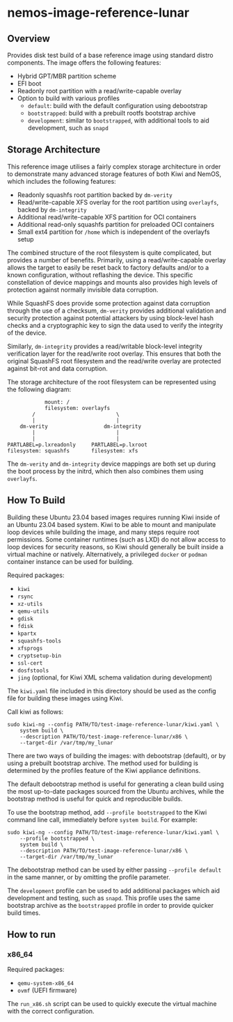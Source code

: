 # nemos-image-reference-lunar

## Overview

Provides disk test build of a base reference image using standard
distro components. The image offers the following features:

* Hybrid GPT/MBR partition scheme
* EFI boot
* Readonly root partition with a read/write-capable overlay
* Option to build with various profiles
  * `default`: build with the default configuration using debootstrap
  * `bootstrapped`: build with a prebuilt rootfs bootstrap archive
  * `development`: similar to `bootstrapped`, with additional tools to aid
    development, such as `snapd`

## Storage Architecture

This reference image utilises a fairly complex storage architecture in order to
demonstrate many advanced storage features of both Kiwi and NemOS, which
includes the following features:

* Readonly squashfs root partition backed by `dm-verity`
* Read/write-capable XFS overlay for the root partition using `overlayfs`,
  backed by `dm-integrity`
* Additional read/write-capable XFS partition for OCI containers
* Additional read-only squashfs partition for preloaded OCI containers
* Small ext4 partition for `/home` which is independent of the overlayfs setup

The combined structure of the root filesystem is quite complicated, but
provides a number of benefits. Primarily, using a read/write-capable overlay
allows the target to easily be reset back to factory defaults and/or to a known
configuration, without reflashing the device. This specific constellation of
device mappings and mounts also provides high levels of protection against
normally invisible data corruption.

While SquashFS does provide some protection against data corruption through the
use of a checksum, `dm-verity` provides additional validation and security
protection against potential attackers by using block-level hash checks and a
cryptographic key to sign the data used to verify the integrity of the device.

Similarly, `dm-integrity` provides a read/writable block-level integrity
verification layer for the read/write root overlay. This ensures that both the
original SquashFS root filesystem and the read/write overlay are protected
against bit-rot and data corruption.

The storage architecture of the root filesystem can be represented using the
following diagram:

```
            mount: /
            filesystem: overlayfs
        /                          \
        |                          |
    dm-verity                  dm-integrity
        |                          |
        |                          |
PARTLABEL=p.lxreadonly     PARTLABEL=p.lxroot
filesystem: squashfs       filesystem: xfs
```

The `dm-verity` and `dm-integrity` device mappings are both set up during the
boot process by the initrd, which then also combines them using `overlayfs`.

## How To Build

Building these Ubuntu 23.04 based images requires running Kiwi inside of an
Ubuntu 23.04 based system. Kiwi to be able to mount and manipulate loop devices
while building the image, and many steps require root permissions. Some
container runtimes (such as LXD) do not allow access to loop devices for
security reasons, so Kiwi should generally be built inside a virtual machine or
natively. Alternatively, a privileged `docker` or `podman` container instance
can be used for building.

Required packages:

* `kiwi`
* `rsync`
* `xz-utils`
* `qemu-utils`
* `gdisk`
* `fdisk`
* `kpartx`
* `squashfs-tools`
* `xfsprogs`
* `cryptsetup-bin`
* `ssl-cert`
* `dosfstools`
* `jing` (optional, for Kiwi XML schema validation during development)

The `kiwi.yaml` file included in this directory should be used as the config
file for building these images using Kiwi.

Call kiwi as follows:

```
sudo kiwi-ng --config PATH/TO/test-image-reference-lunar/kiwi.yaml \
    system build \
    --description PATH/TO/test-image-reference-lunar/x86 \
    --target-dir /var/tmp/my_lunar
```

There are two ways of building the images: with debootstrap (default), or by
using a prebuilt bootstrap archive. The method used for building is determined
by the profiles feature of the Kiwi appliance definitions.

The default debootstrap method is useful for generating a clean build using
the most up-to-date packages sourced from the Ubuntu archives, while the
bootstrap method is useful for quick and reproducible builds.

To use the bootstrap method, add `--profile bootstrapped` to the Kiwi command
line call, immediately before `system build`. For example:

```
sudo kiwi-ng --config PATH/TO/test-image-reference-lunar/kiwi.yaml \
    --profile bootstrapped \
    system build \
    --description PATH/TO/test-image-reference-lunar/x86 \
    --target-dir /var/tmp/my_lunar
```

The debootstrap method can be used by either passing `--profile default` in the
same manner, or by omitting the profile parameter.

The `development` profile can be used to add additional packages which aid
development and testing, such as `snapd`. This profile uses the same
bootstrap archive as the `bootstrapped` profile in order to provide quicker
build times.

## How to run

### x86_64

Required packages:

* `qemu-system-x86_64`
* `ovmf` (UEFI firmware)

The `run_x86.sh` script can be used to quickly execute the virtual machine with
the correct configuration.
